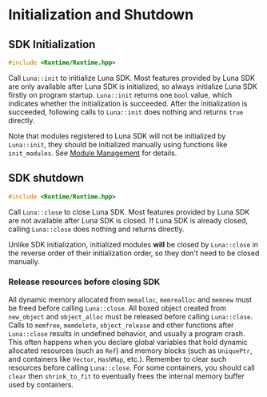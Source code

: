 # Initialization and Shutdown

## SDK Initialization

```c++
#include <Runtime/Runtime.hpp>
```

Call `Luna::init` to initialize Luna SDK. Most features provided by Luna SDK are only available after Luna SDK is initialized, so always initialize Luna SDK firstly on program startup. `Luna::init` returns one `bool` value, which indicates whether the initialization is succeeded. After the initialization is succeeded, following calls to `Luna::init` does nothing and returns `true` directly.

Note that modules registered to Luna SDK will not be initialized by `Luna::init`, they should be initialized manually using functions like `init_modules`. See [Module Management](module_management.md) for details.

## SDK shutdown

```c++
#include <Runtime/Runtime.hpp>
```

Call `Luna::close` to close Luna SDK. Most features provided by Luna SDK are not available after Luna SDK is closed. If Luna SDK is already closed, calling `Luna::close` does nothing and returns directly.

Unlike SDK initialization, initialized modules **will** be closed by `Luna::close` in the reverse order of their initialization order, so they don't need to be closed manually.

### Release resources before closing SDK

All dynamic memory allocated from `memalloc`, `memrealloc` and `memnew` must be freed before calling `Luna::close`. All boxed object created from `new_object` and `object_alloc` must be released before calling `Luna::close`. Calls to `memfree`, `memdelete`, `object_release` and other functions after `Luna::close` results in undefined behavior, and usually a program crash. This often happens when you declare global variables that hold dynamic allocated resources (such as `Ref`) and memory blocks (such as `UniquePtr`, and containers like `Vector`, `HashMap`, etc.). Remember to clear such resources before calling `Luna::close`. For some containers, you should call `clear` then `shrink_to_fit` to eventually frees the internal memory buffer used by containers.





